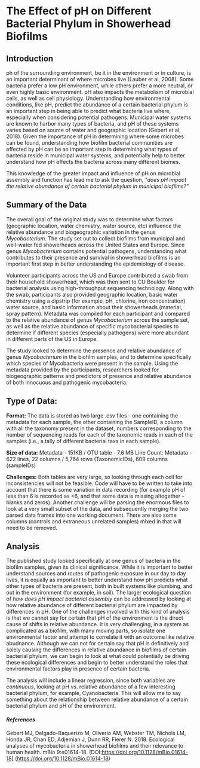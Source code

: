 # The Effect of pH on Different Bacterial Phylum in Showerhead Biofilms

## **Introduction** ##

ph of the surrounding environment, be it in the environment or in culture, is an important determinant of where microbes live (Lauber et al, 2008).
Some bacteria prefer a low pH environment, while others prefer a more neutral, or even highly basic environment. pH also impacts 
the metabolism of microbial cells, as well as cell physiology. Understanding how environmental conditions, like pH, predict the abundance of a
certain bacterial phylum is an important step in being able to predict what bacteria live where, especially when considering potential 
pathogens. 
	Municipal water systems are known to harbor many types of bacteria, and pH of these systems varies based on source of water and geographic 
location (Gebert et al, 2018). Given the importance of pH in determining where some microbes can be found, understanding how biofilm bacterial communities
are effected by pH can be an important step in determining what types of bacteria reside in municipal water systems, and potentially help to better understand how
pH effects the bacteria across many different biomes. 

This knowledge of the greater impact and influence of pH on microbial assembly and function has lead me to ask the question,
_"does pH impact the relative abundance of certain bacterial phylum in municipal biofilms?"_

  
## **Summary of the Data**

The overall goal of the original study was to determine what factors (geographic location, water chemistry, water source, etc) influence the 
relative abundance and biogeographic variation in the genus _Mycobacterium_. The study set out to collect biofilms from municipal and well-water fed 
showerheads across the United States and Europe. Since genus _Mycobacterium_ contains potential pathogens, understanding what contributes to their
presence and survival in showerhead biofilms is an important first step in better understanding the epidemiology of disease.

Volunteer participants across the US and Europe contributed a swab from their household showerhead, which was then sent to CU Boulder for bacterial analysis
using high-throughput sequencing technology. Along with the swab, participants also provided geographic location, basic water chemistry using a dipstrip (for example, 
pH, chlorine, iron concentration) water source, and basic information about their showerheads (material, spray pattern). Metadata was compiled for each participant 
and compared to the relative abundance of genus _Mycobacterium_ across the sample set, as well as the relative abundance of specific mycobacterial species to determine
if different species (especially pathogens) were more abundant in different parts of the US in Europe.

The study looked to determine the presence and relative abundance of genus _Mycobacterium_ in the biofilm samples, and to determine specifically which species 
of Mycobacteria were present in the sample. Using the metadata provided by the participants, researchers looked for biogeographic patterns and predictors of presence
and relative abundance of both innocuous and pathogenic mycobacteria. 

## **Type of Data:**

**Format:** The data is stored as two large .csv files - one containing the metadata for each sample, the other containing the SampleID, a column with all the taxonomy present
in the dataset, numbers corresponding to the number of sequencing reads for each of the taxonomic reads in each of the samples (i.e., a tally of different bacterial taxa
in each sample). 

**Size of data:** Metadata - 151KB / OTU table - 7.6 MB
Line Count: Metadata - 622 lines, 22 columns / 5,764 rows (TaxonomicIDs), 609 columns (sampleIDs)

**Challenges:** Both tables are very large, so looking through each cell for inconsistencies will not be feasible. Code will have to be written to take into account that there
is some variation in data recording (for example pH of less than 6 is recorded as <6, and that some data is missing altogether - blanks and zeros). Another challenge will 
be parsing the enormous files to look at a very small subset of the data, and subsequently merging the two parsed data frames into one working document. There are also some 
columns (controls and extraneous unrelated samples) mixed in that will need to be removed. 

## Analysis ##

The published study looked specifically at one genus of bacteria in the biofilm samples, given its clinical significance. While it is important to better understand sources
and routes of pathogenic exposure in our day to day lives, it is equally as important to better understand how pH predicts what other types of bacteria are present,
both in built systems like plumbing, and out in the environment (for example, in soil). The larger ecological question of _how does pH impact bacterial assembly_ 
can be addressed by looking at how relative abundance of different bacterial phylum are impacted by differences in pH. 
	One of the challenges involved with this kind of analysis is that we cannot say for certain that pH of the environment is the direct cause of shifts 
in relative abundance. It is very challenging, in a system as complicated as a biofilm, with many moving parts, so isolate one environmental factor and attempt to correlate it with
an outcome like relative abudnance. Although we can not for certain say that pH is definitively and solely causing the differences in relative abundance in biofilms of certain bacterial 
phylum, we can begin to look at what could potentially be driving these ecological differences and begin to better understand the roles that environmental factors play in presence of 
certain bacteria.

The analysis will include a linear regression, since both variables are _continuous_, looking at pH vs. relative abundance of a few interesting bacterial phylum, for example, 
Cyanobacteria. This will allow me to say something about the relationship between relative abundance of a certain bacterial phylum and pH of the environment.


#### _References_

Gebert MJ, Delgado-Baquerizo M, Oliverio AM, Webster TM, Nichols LM, Honda JR, Chan ED, Adjemian J, Dunn RR, Fierer N. 2018. Ecological analyses of mycobacteria in showerhead biofilms and their relevance to human health. 
mBio 9:e01614-18. [DOI:https://doi.org/10.1128/mBio.01614-18] (https://doi.org/10.1128/mBio.01614-18)